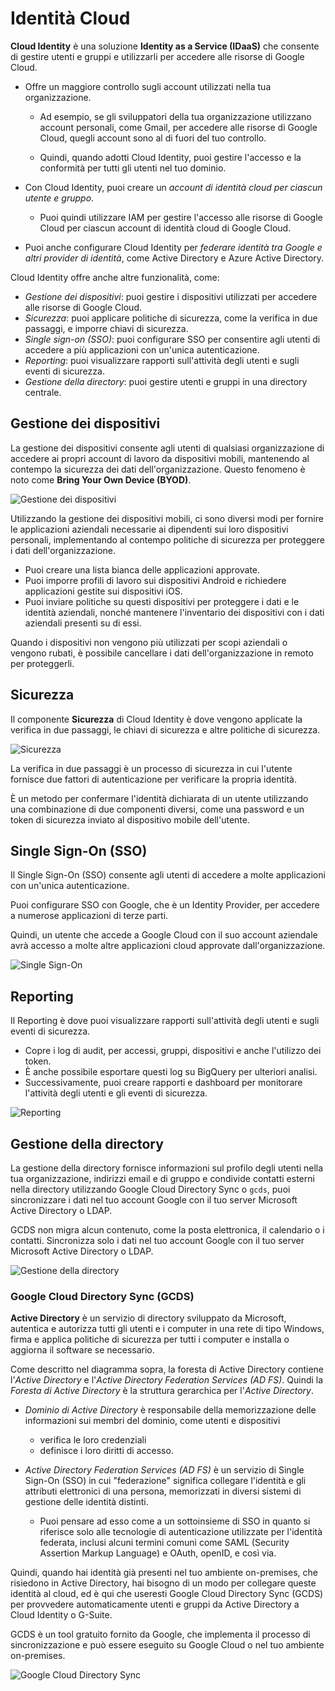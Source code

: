 # Identità Cloud

**Cloud Identity** è una soluzione **Identity as a Service (IDaaS)** che consente di gestire utenti e gruppi e utilizzarli per accedere alle risorse di Google Cloud.

- Offre un maggiore controllo sugli account utilizzati nella tua organizzazione.

  - Ad esempio, se gli sviluppatori della tua organizzazione utilizzano account personali, come Gmail, per accedere alle risorse di Google Cloud, quegli account sono al di fuori del tuo controllo.

  - Quindi, quando adotti Cloud Identity, puoi gestire l'accesso e la conformità per tutti gli utenti nel tuo dominio.

- Con Cloud Identity, puoi creare un *account di identità cloud per ciascun utente e gruppo*.

  - Puoi quindi utilizzare IAM per gestire l'accesso alle risorse di Google Cloud per ciascun account di identità cloud di Google Cloud.

- Puoi anche configurare Cloud Identity per *federare identità tra Google e altri provider di identità*, come Active Directory e Azure Active Directory.

Cloud Identity offre anche altre funzionalità, come:

- *Gestione dei dispositivi*: puoi gestire i dispositivi utilizzati per accedere alle risorse di Google Cloud.
- *Sicurezza*: puoi applicare politiche di sicurezza, come la verifica in due passaggi, e imporre chiavi di sicurezza.
- *Single sign-on (SSO)*: puoi configurare SSO per consentire agli utenti di accedere a più applicazioni con un'unica autenticazione.
- *Reporting*: puoi visualizzare rapporti sull'attività degli utenti e sugli eventi di sicurezza.
- *Gestione della directory*: puoi gestire utenti e gruppi in una directory centrale.

## Gestione dei dispositivi

La gestione dei dispositivi consente agli utenti di qualsiasi organizzazione di accedere ai propri account di lavoro da dispositivi mobili, mantenendo al contempo la sicurezza dei dati dell'organizzazione. Questo fenomeno è noto come **Bring Your Own Device (BYOD)**.

![Gestione dei dispositivi](../images/04_Cloud_Identity_01.png)

Utilizzando la gestione dei dispositivi mobili, ci sono diversi modi per fornire le applicazioni aziendali necessarie ai dipendenti sui loro dispositivi personali, implementando al contempo politiche di sicurezza per proteggere i dati dell'organizzazione.

- Puoi creare una lista bianca delle applicazioni approvate.
- Puoi imporre profili di lavoro sui dispositivi Android e richiedere applicazioni gestite sui dispositivi iOS.
- Puoi inviare politiche su questi dispositivi per proteggere i dati e le identità aziendali, nonché mantenere l'inventario dei dispositivi con i dati aziendali presenti su di essi.

Quando i dispositivi non vengono più utilizzati per scopi aziendali o vengono rubati, è possibile cancellare i dati dell'organizzazione in remoto per proteggerli.

## Sicurezza

Il componente **Sicurezza** di Cloud Identity è dove vengono applicate la verifica in due passaggi, le chiavi di sicurezza e altre politiche di sicurezza.

![Sicurezza](../images/04_Cloud_Identity_02.png)

La verifica in due passaggi è un processo di sicurezza in cui l'utente fornisce due fattori di autenticazione per verificare la propria identità.

È un metodo per confermare l'identità dichiarata di un utente utilizzando una combinazione di due componenti diversi, come una password e un token di sicurezza inviato al dispositivo mobile dell'utente.

## Single Sign-On (SSO)

Il Single Sign-On (SSO) consente agli utenti di accedere a molte applicazioni con un'unica autenticazione.

Puoi configurare SSO con Google, che è un Identity Provider, per accedere a numerose applicazioni di terze parti.

Quindi, un utente che accede a Google Cloud con il suo account aziendale avrà accesso a molte altre applicazioni cloud approvate dall'organizzazione.

![Single Sign-On](../images/04_Cloud_Identity_03.png)

## Reporting

Il Reporting è dove puoi visualizzare rapporti sull'attività degli utenti e sugli eventi di sicurezza.

- Copre i log di audit, per accessi, gruppi, dispositivi e anche l'utilizzo dei token.
- È anche possibile esportare questi log su BigQuery per ulteriori analisi.
- Successivamente, puoi creare rapporti e dashboard per monitorare l'attività degli utenti e gli eventi di sicurezza.

![Reporting](../images/04_Cloud_Identity_04.png)

## Gestione della directory

La gestione della directory fornisce informazioni sul profilo degli utenti nella tua organizzazione, indirizzi email e di gruppo e condivide contatti esterni nella directory utilizzando Google Cloud Directory Sync o `gcds`, puoi sincronizzare i dati nel tuo account Google con il tuo server Microsoft Active Directory o LDAP.

GCDS non migra alcun contenuto, come la posta elettronica, il calendario o i contatti. Sincronizza solo i dati nel tuo account Google con il tuo server Microsoft Active Directory o LDAP.

![Gestione della directory](../images/04_Cloud_Identity_05.png)

### Google Cloud Directory Sync (GCDS)

**Active Directory** è un servizio di directory sviluppato da Microsoft, autentica e autorizza tutti gli utenti e i computer in una rete di tipo Windows, firma e applica politiche di sicurezza per tutti i computer e installa o aggiorna il software se necessario.

Come descritto nel diagramma sopra, la foresta di Active Directory contiene l'*Active Directory* e l'*Active Directory Federation Services (AD FS)*. Quindi la *Foresta di Active Directory* è la struttura gerarchica per l'*Active Directory*.

- *Dominio di Active Directory* è responsabile della memorizzazione delle informazioni sui membri del dominio, come utenti e dispositivi
  - verifica le loro credenziali
  - definisce i loro diritti di accesso.

- *Active Directory Federation Services (AD FS)* è un servizio di Single Sign-On (SSO) in cui "federazione" significa collegare l'identità e gli attributi elettronici di una persona, memorizzati in diversi sistemi di gestione delle identità distinti.
  - Puoi pensare ad esso come a un sottoinsieme di SSO in quanto si riferisce solo alle tecnologie di autenticazione utilizzate per l'identità federata, inclusi alcuni termini comuni come SAML (Security Assertion Markup Language) e OAuth, openID, e così via.

Quindi, quando hai identità già presenti nel tuo ambiente on-premises, che risiedono in Active Directory, hai bisogno di un modo per collegare queste identità al cloud, ed è qui che useresti Google Cloud Directory Sync (GCDS) per provvedere automaticamente utenti e gruppi da Active Directory a Cloud Identity o G-Suite.

GCDS è un tool gratuito fornito da Google, che implementa il processo di sincronizzazione e può essere eseguito su Google Cloud o nel tuo ambiente on-premises.

![Google Cloud Directory Sync](../images/04_Cloud_Identity_06.png)